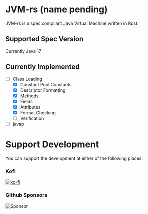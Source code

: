 # JVM-rs (name pending)

JVM-rs is a spec compliant Java Virtual Machine written in Rust.

## Supported Spec Version
Currently Java 17

## Currently Implemented
- [ ] Class Loading
    - [x] Constant Pool Constants
    - [x] Descriptor Formatting
    - [x] Methods
    - [x] Fields
    - [x] Attributes
    - [x] Format Checking
    - [ ] Verification
- [ ] javap

# Support Development
You can support the development at either of the following places:

### Kofi
[![ko-fi](https://ko-fi.com/img/githubbutton_sm.svg)](https://ko-fi.com/sarahgreywolf)
### Github Sponsors
<a href="https://github.com/sponsors/SarahGreyWolf" style="text-decoration: none;">
    <img src="https://img.shields.io/badge/-Sponsor-grey?style=for-the-badge&logo=Github" alt="Sponsor">
</a>
